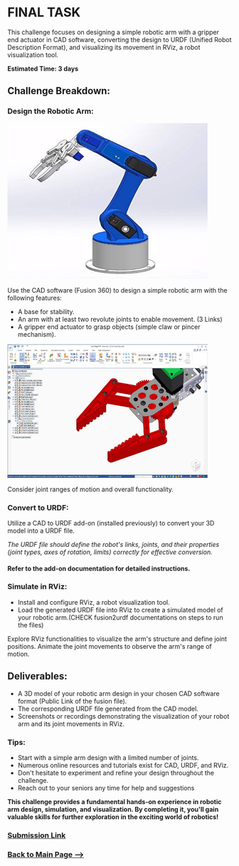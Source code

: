 # FINAL TASK
This challenge focuses on designing a simple robotic arm with a gripper end actuator in CAD software, converting the design to URDF (Unified Robot Description Format), and visualizing its movement in RViz, a robot visualization tool.

**Estimated Time: 3 days**

## Challenge Breakdown:

### Design the Robotic Arm:

<img src="https://github.com/Krishnendu8904/RobotDesign/blob/main/CAD/41-JO+pBeVL._AC_UF1000,1000_QL80_.jpg?raw=true" width="450" height="350" allign="center">

Use the CAD software (Fusion 360) to design a simple robotic arm with the following features:

* A base for stability.
* An arm with at least two revolute joints to enable movement. (3 Links)
* A gripper end actuator to grasp objects (simple claw or pincer mechanism).

<img src="https://github.com/Krishnendu8904/RobotDesign/blob/main/CAD/solid-edge-claw-tutorial-featured.jpg?raw=true" width="450" height="300">

Consider joint ranges of motion and overall functionality.

### Convert to URDF:

Utilize a CAD to URDF add-on (installed previously) to convert your 3D model into a URDF file.

*The URDF file should define the robot's links, joints, and their properties (joint types, axes of rotation, limits) correctly for effective conversion.*

#### Refer to the add-on documentation for detailed instructions.

### Simulate in RViz:

* Install and configure RViz, a robot visualization tool.
* Load the generated URDF file into RViz to create a simulated model of your robotic arm.(CHECK fusion2urdf documentations on steps to run the files) 

Explore RViz functionalities to visualize the arm's structure and define joint positions.
Animate the joint movements to observe the arm's range of motion.

## Deliverables:

* A 3D model of your robotic arm design in your chosen CAD software format (Public Link of the fusion file).
* The corresponding URDF file generated from the CAD model.
* Screenshots or recordings demonstrating the visualization of your robot arm and its joint movements in RViz.

### Tips:
* Start with a simple arm design with a limited number of joints.
* Numerous online resources and tutorials exist for CAD, URDF, and RViz.
* Don't hesitate to experiment and refine your design throughout the challenge.
* Reach out to your seniors any time for help and suggestions

**This challenge provides a fundamental hands-on experience in robotic arm design, simulation, and visualization. By completing it, you'll gain valuable skills for further exploration in the exciting world of robotics!**

### [Submission Link]()

### [Back to Main Page -->](https://github.com/Krishnendu8904/RobotDesign/blob/main/README.md)
